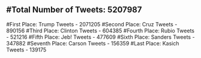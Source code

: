 #Total Number of Tweets: 5207987 
---
#First Place: Trump Tweets - 2071205
#Second Place: Cruz Tweets - 890156
#Third Place: Clinton Tweets - 604385
#Fourth Place: Rubio Tweets - 521216
#Fifth Place: Jeb! Tweets - 477609
#Sixth Place: Sanders Tweets - 347882
#Seventh Place: Carson Tweets - 156359
#Last Place: Kasich Tweets - 139175
